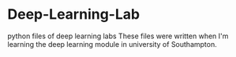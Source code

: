 # Deep-Learning-Lab
python files of deep learning labs
These files were written when I'm learning the deep learning module in university of Southampton.
